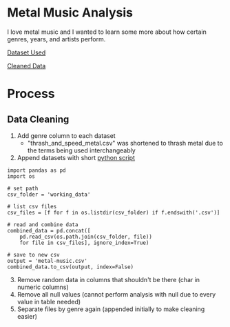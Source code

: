 # Metal Music Analysis

I love metal music and I wanted to learn some more about how certain genres, years, and artists perform.

[Dataset Used](https://www.kaggle.com/datasets/patkle/metal-music-ratings-and-review-counts-from-amazon/data)


[Cleaned Data](data/cleaned_data/all-metal-music-cleaned.csv)

# Process

## Data Cleaning

1. Add genre column to each dataset
    - "thrash_and_speed_metal.csv" was shortened to thrash metal due to the terms being used interchangeably
2. Append datasets with short [python script](working_files/append_csv.py)

```
import pandas as pd
import os

# set path
csv_folder = 'working_data'

# list csv files
csv_files = [f for f in os.listdir(csv_folder) if f.endswith('.csv')]

# read and combine data
combined_data = pd.concat([
    pd.read_csv(os.path.join(csv_folder, file)) 
    for file in csv_files], ignore_index=True)

# save to new csv
output = 'metal-music.csv'
combined_data.to_csv(output, index=False)
```
3. Remove random data in columns that shouldn't be there (char in numeric columns)
4. Remove all null values (cannot perform analysis with null due to every value in table needed)
5. Separate files by genre again (appended initially to make cleaning easier)